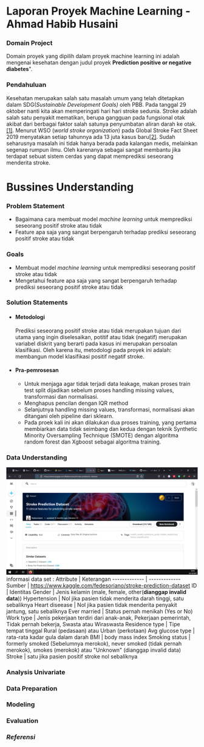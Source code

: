 # Laporan Proyek Machine Learning - Ahmad Habib Husaini
### Domain Project
Domain proyek yang dipilih dalam proyek machine learning ini adalah mengenai kesehatan dengan judul proyek **Prediction positive or negative diabetes**".

### Pendahuluan
Kesehatan merupakan salah satu masalah umum yang telah ditetapkan dalam SDG(*Sustainable Development Goals)* oleh PBB. Pada tanggal 29 oktober nanti kita akan memperingati hari hari stroke sedunia. Stroke adalah salah satu penyakit mematikan, berupa gangguan pada fungsional otak akibat dari berbagai faktor salah satunya penyumbatan aliran darah ke otak.[[1]](http://download.garuda.ristekdikti.go.id/article.php?article=1111749&val=10153&title=IDENTIFIKASI%20HIPERTENSI%20DENGAN%20RESIKO%20KEJADIAN%20STROKE). Menurut WSO (*world stroke organization*) pada Global Stroke Fact Sheet 2019 menyatakan setiap tahunnya ada 13 juta kasus baru[[2]](https://www.world-stroke.org/assets/downloads/WSO_Fact-sheet_15.01.2020.pdf). Sudah seharusnya masalah ini tidak hanya berada pada kalangan medis, melainkan segenap rumpun ilmu. Oleh karenanya sebagai sangat membantu jika terdapat sebuat sistem cerdas yang dapat memprediksi seseorang menderita stroke.

# Bussines Understanding
### Problem Statement
- Bagaimana cara membuat model *machine learning* untuk memprediksi seseorang positif stroke atau tidak
- Feature apa saja yang sangat berpengaruh terhadap prediksi seseorang positif stroke atau tidak

### Goals
- Membuat model *machine learning* untuk memprediksi seseorang positif stroke atau tidak
- Mengetahui feature apa saja yang sangat berpengaruh terhadap prediksi seseorang positif stroke atau tidak

### Solution Statements
- #### Metodologi
    Prediksi seseorang positif stroke atau tidak merupakan tujuan dari utama yang ingin diselesaikan, potitif atau tidak (negatif) merupakan variabel diskrit yang berarti pada kasus ini merupakan persoalan klasifikasi. Oleh karena itu, metodologi pada proyek ini adalah: membangun model klasifikasi positif negatif stroke.
- #### Pra-pemrosesan
    - Untuk menjaga agar tidak terjadi data leakage, makan proses train test split dijadikan sebelum proses handling missing values, transformasi dan normalisasi.
    - Menghapus pencilan dengan IQR method
    - Selanjutnya handling missing values, transformasi, normalisasi akan ditangani oleh pipeline dari sklearn.
    - Pada proek kali ini akan dilakukan dua proses training, yang pertama membiarkan data tidak seimbang dan kedua dengan teknik Synthetic Minority Oversampling Technique (SMOTE) dengan algoritma random forest dan Xgboost sebagai algoritma training.

### Data Understanding
![](image/source.png)
informasi data set : 
Attribute  | Keterangan
------------- | -------------
Sumber  | https://www.kaggle.com/fedesoriano/stroke-prediction-dataset
ID | Identitas 
Gender | Jenis kelamin (male, female, other(**dianggap invalid data**))
Hypertension | Nol jika pasien tidak menderita darah tinggi, satu sebaliknya
Heart diseease | Nol jika pasien tidak menderita penyakit jantung, satu sebaliknya
Ever married | Status pernah menikah (Yes or No)
Work type | Jenis pekerjaan terdiri dari anak-anak, Pekerjaan pemerintah, Tidak pernah bekerja, Swasta atau Wiraswasta
Residence type | Tipe tempat tinggal Rural (pedasaan) atau Urban (perkotaan)
Avg glucose type | rata-rata kadar gula dalam darah
BMI | body mass index
Smoking status | formerly smoked (Sebelumnya merokok), never smoked (tidak pernah merokok), smokes (merokok) atau "Unknown" (dianggap invalid data)
Stroke | satu jika pasien positif stroke nol sebaliknya

### Analysis Univariate

### Data Preparation

### Modeling

### Evaluation

### *Referensi*
